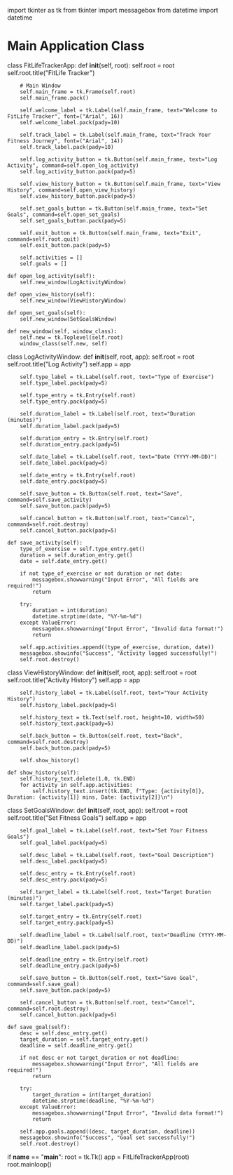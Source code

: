 import tkinter as tk
from tkinter import messagebox
from datetime import datetime

# Main Application Class
class FitLifeTrackerApp:
    def __init__(self, root):
        self.root = root
        self.root.title("FitLife Tracker")

        # Main Window
        self.main_frame = tk.Frame(self.root)
        self.main_frame.pack()

        self.welcome_label = tk.Label(self.main_frame, text="Welcome to FitLife Tracker", font=("Arial", 16))
        self.welcome_label.pack(pady=10)

        self.track_label = tk.Label(self.main_frame, text="Track Your Fitness Journey", font=("Arial", 14))
        self.track_label.pack(pady=10)

        self.log_activity_button = tk.Button(self.main_frame, text="Log Activity", command=self.open_log_activity)
        self.log_activity_button.pack(pady=5)

        self.view_history_button = tk.Button(self.main_frame, text="View History", command=self.open_view_history)
        self.view_history_button.pack(pady=5)

        self.set_goals_button = tk.Button(self.main_frame, text="Set Goals", command=self.open_set_goals)
        self.set_goals_button.pack(pady=5)

        self.exit_button = tk.Button(self.main_frame, text="Exit", command=self.root.quit)
        self.exit_button.pack(pady=5)

        self.activities = []
        self.goals = []

    def open_log_activity(self):
        self.new_window(LogActivityWindow)

    def open_view_history(self):
        self.new_window(ViewHistoryWindow)

    def open_set_goals(self):
        self.new_window(SetGoalsWindow)

    def new_window(self, window_class):
        self.new = tk.Toplevel(self.root)
        window_class(self.new, self)

class LogActivityWindow:
    def __init__(self, root, app):
        self.root = root
        self.root.title("Log Activity")
        self.app = app

        self.type_label = tk.Label(self.root, text="Type of Exercise")
        self.type_label.pack(pady=5)

        self.type_entry = tk.Entry(self.root)
        self.type_entry.pack(pady=5)

        self.duration_label = tk.Label(self.root, text="Duration (minutes)")
        self.duration_label.pack(pady=5)

        self.duration_entry = tk.Entry(self.root)
        self.duration_entry.pack(pady=5)

        self.date_label = tk.Label(self.root, text="Date (YYYY-MM-DD)")
        self.date_label.pack(pady=5)

        self.date_entry = tk.Entry(self.root)
        self.date_entry.pack(pady=5)

        self.save_button = tk.Button(self.root, text="Save", command=self.save_activity)
        self.save_button.pack(pady=5)

        self.cancel_button = tk.Button(self.root, text="Cancel", command=self.root.destroy)
        self.cancel_button.pack(pady=5)

    def save_activity(self):
        type_of_exercise = self.type_entry.get()
        duration = self.duration_entry.get()
        date = self.date_entry.get()

        if not type_of_exercise or not duration or not date:
            messagebox.showwarning("Input Error", "All fields are required!")
            return

        try:
            duration = int(duration)
            datetime.strptime(date, "%Y-%m-%d")
        except ValueError:
            messagebox.showwarning("Input Error", "Invalid data format!")
            return

        self.app.activities.append((type_of_exercise, duration, date))
        messagebox.showinfo("Success", "Activity logged successfully!")
        self.root.destroy()

class ViewHistoryWindow:
    def __init__(self, root, app):
        self.root = root
        self.root.title("Activity History")
        self.app = app

        self.history_label = tk.Label(self.root, text="Your Activity History")
        self.history_label.pack(pady=5)

        self.history_text = tk.Text(self.root, height=10, width=50)
        self.history_text.pack(pady=5)

        self.back_button = tk.Button(self.root, text="Back", command=self.root.destroy)
        self.back_button.pack(pady=5)

        self.show_history()

    def show_history(self):
        self.history_text.delete(1.0, tk.END)
        for activity in self.app.activities:
            self.history_text.insert(tk.END, f"Type: {activity[0]}, Duration: {activity[1]} mins, Date: {activity[2]}\n")

class SetGoalsWindow:
    def __init__(self, root, app):
        self.root = root
        self.root.title("Set Fitness Goals")
        self.app = app

        self.goal_label = tk.Label(self.root, text="Set Your Fitness Goals")
        self.goal_label.pack(pady=5)

        self.desc_label = tk.Label(self.root, text="Goal Description")
        self.desc_label.pack(pady=5)

        self.desc_entry = tk.Entry(self.root)
        self.desc_entry.pack(pady=5)

        self.target_label = tk.Label(self.root, text="Target Duration (minutes)")
        self.target_label.pack(pady=5)

        self.target_entry = tk.Entry(self.root)
        self.target_entry.pack(pady=5)

        self.deadline_label = tk.Label(self.root, text="Deadline (YYYY-MM-DD)")
        self.deadline_label.pack(pady=5)

        self.deadline_entry = tk.Entry(self.root)
        self.deadline_entry.pack(pady=5)

        self.save_button = tk.Button(self.root, text="Save Goal", command=self.save_goal)
        self.save_button.pack(pady=5)

        self.cancel_button = tk.Button(self.root, text="Cancel", command=self.root.destroy)
        self.cancel_button.pack(pady=5)

    def save_goal(self):
        desc = self.desc_entry.get()
        target_duration = self.target_entry.get()
        deadline = self.deadline_entry.get()

        if not desc or not target_duration or not deadline:
            messagebox.showwarning("Input Error", "All fields are required!")
            return

        try:
            target_duration = int(target_duration)
            datetime.strptime(deadline, "%Y-%m-%d")
        except ValueError:
            messagebox.showwarning("Input Error", "Invalid data format!")
            return

        self.app.goals.append((desc, target_duration, deadline))
        messagebox.showinfo("Success", "Goal set successfully!")
        self.root.destroy()

if __name__ == "__main__":
    root = tk.Tk()
    app = FitLifeTrackerApp(root)
    root.mainloop()
